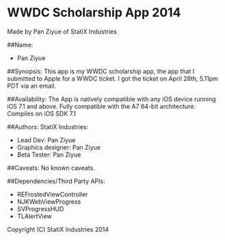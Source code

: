**WWDC Scholarship App 2014**
=================================
Made by Pan Ziyue of StatiX Industries

##Name:
* Pan Ziyue

##Synopsis:
This app is my WWDC scholarship app, the app that I submitted
to Apple for a WWDC ticket. I got the ticket on April 28th, 5.11pm PDT via an email.

##Availability:
The App is natively compatible with any iOS device running iOS 7.1 and above. Fully compatible with the A7 64-bit architecture.
Compiles on iOS SDK 7.1

##Authors:
StatiX Industries:
* Lead Dev: Pan Ziyue
* Graphics designer: Pan Ziyue
* Beta Tester: Pan Ziyue

##Caveats:
No known caveats.

##Dependencies/Third Party APIs:
* REFrostedViewController
* NJKWebViewProgress
* SVProgressHUD
* TLAlertView

Copyright (C) StatiX Industries 2014
